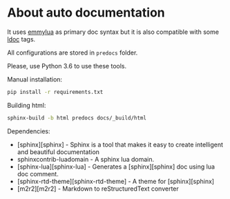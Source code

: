 # About auto documentation

It uses [emmylua](https://emmylua.github.io/annotations/class.html) as primary doc syntax but it is also compatible with some [ldoc](https://stevedonovan.github.io/ldoc/manual/doc.md.html) tags.

All configurations are stored in `predocs` folder.

Please, use Python 3.6 to use these tools.

Manual installation:

```bash
pip install -r requirements.txt
```

Building html:

```bash
sphinx-build -b html predocs docs/_build/html
```

Dependencies:

* [sphinx][sphinx] - Sphinx is a tool that makes it easy to create intelligent and beautiful documentation
* sphinxcontrib-luadomain - A sphinx lua domain.
* [sphinx-lua][sphinx-lua] - Generates a [sphinx][sphinx] doc using lua doc comment.
* [sphinx-rtd-theme][sphinx-rtd-theme] - A theme for [sphinx][sphinx]
* [m2r2][m2r2] - Markdown to reStructuredText converter